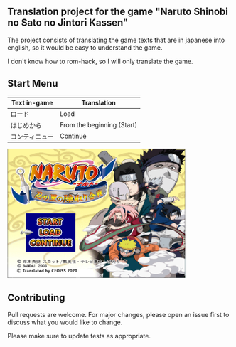 ## Translation project for the game "Naruto Shinobi no Sato no Jintori Kassen"
The project consists of translating the game texts that are in japanese into english, so it would be easy to understand the game.

I don't know how to rom-hack, so I will only translate the game.

## Start Menu

Text in-game  | Translation
--- | ---
ロード | Load
はじめから | From the beginning (Start)
コンティニュー | Continue

<img src="/images/Menu-Start.jpg" alt="Start Menu translated" width="400">

## Contributing
Pull requests are welcome. For major changes, please open an issue first to discuss what you would like to change.

Please make sure to update tests as appropriate.
